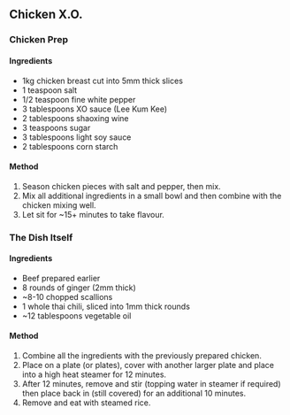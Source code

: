 ## Chicken X.O.

### Chicken Prep

#### Ingredients

* 1kg chicken breast cut into 5mm thick slices
* 1 teaspoon salt
* 1/2 teaspoon fine white pepper
* 3 tablespoons XO sauce (Lee Kum Kee)
* 2 tablespoons shaoxing wine
* 3 teaspoons sugar
* 3 tablespoons light soy sauce
* 2 tablespoons corn starch

#### Method

1. Season chicken pieces with salt and pepper, then mix.
1. Mix all additional ingredients in a small bowl and then combine with the chicken mixing well.
1. Let sit for ~15+ minutes to take flavour.


### The Dish Itself

#### Ingredients

* Beef prepared earlier
* 8 rounds of ginger (2mm thick)
* ~8-10 chopped scallions
* 1 whole thai chili, sliced into 1mm thick rounds
* ~12 tablespoons vegetable oil

#### Method

1. Combine all the ingredients with the previously prepared chicken.
1. Place on a plate (or plates), cover with another larger plate and place into a high heat steamer for 12 minutes.
1. After 12 minutes, remove and stir (topping water in steamer if required) then place back in (still covered) for an additional 10 minutes.
1. Remove and eat with steamed rice.
